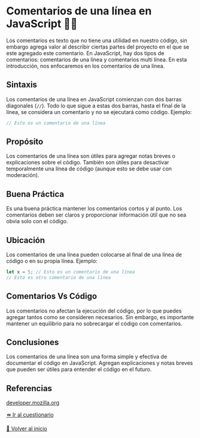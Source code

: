 # Comentarios de una línea en JavaScript 👩‍💻

Los comentarios es texto que no tiene una utilidad en nuestro código, sin embargo agrega valor al describir ciertas partes del proyecto en el que se este agregado este comentario. En JavaScript, hay dos tipos de comentarios: comentarios de una línea y comentarios multi línea. En esta introducción, nos enfocaremos en los comentarios de una línea.

## Sintaxis
Los comentarios de una línea en JavaScript comienzan con dos barras diagonales (`//`).
Todo lo que sigue a estas dos barras, hasta el final de la línea, se considera un comentario y no se ejecutará como código.
Ejemplo:
```javascript
// Esto es un comentario de una línea
```

## Propósito
Los comentarios de una línea son útiles para agregar notas breves o explicaciones sobre el código.
También son útiles para desactivar temporalmente una línea de código (aunque esto se debe usar con moderación).

## Buena Práctica
Es una buena práctica mantener los comentarios cortos y al punto.
Los comentarios deben ser claros y proporcionar información útil que no sea obvia solo con el código.

## Ubicación
Los comentarios de una línea pueden colocarse al final de una línea de código o en su propia línea.
Ejemplo:
```javascript
let x = 5; // Esto es un comentario de una línea
// Esto es otro comentario de una línea
```

## Comentarios Vs Código
Los comentarios no afectan la ejecución del código, por lo que puedes agregar tantos como se consideren necesarios. Sin embargo, es importante mantener un equilibrio para no sobrecargar el código con comentarios.

## Conclusiones
Los comentarios de una línea son una forma simple y efectiva de documentar el código en JavaScript. Agregan explicaciones y notas breves que pueden ser útiles para entender el código en el futuro.

## Referencias
[developer.mozilla.org](https://developer.mozilla.org/en-US/docs/MDN/Writing_guidelines/Writing_style_guide/Code_style_guide/JavaScript#comments)

[⏪ Ir al cuestionario](../../cuestionarios/01-introduccion/03-comentarios-en-una-linea.md)

[🏡 Volver al inicio](../../readme.md)
